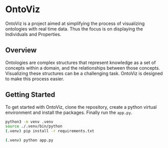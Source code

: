 # OntoViz

OntoViz is a project aimed at simplifying the process of visualizing ontologies with real time data. Thus the focus is on displaying the Individuals and Properties.

## Overview

Ontologies are complex structures that represent knowledge as a set of concepts within a domain, and the relationships between those concepts. Visualizing these structures can be a challenging task. OntoViz is designed to make this process easier.

## Getting Started

To get started with OntoViz, clone the repository, create a python virtual environment and install the packages.
Finally run the `app.py`.

```bash
python3 -m venv .venv
source ./.venv/bin/python
(.venv) pip install -r requirements.txt

(.venv) python app.py
```
